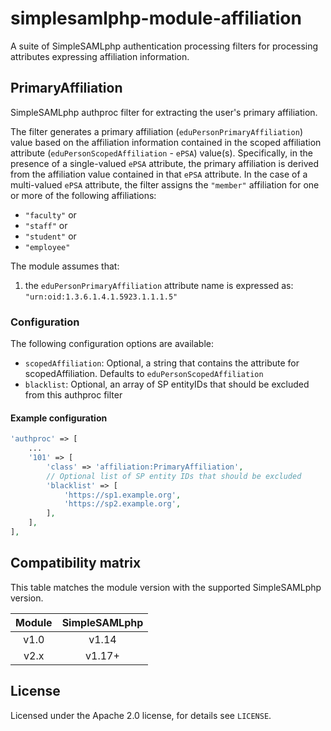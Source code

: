 # simplesamlphp-module-affiliation

A suite of SimpleSAMLphp authentication processing filters for processing
attributes expressing affiliation information.

## PrimaryAffiliation

SimpleSAMLphp authproc filter for extracting the user's primary affiliation.
 
The filter generates a primary affiliation (`eduPersonPrimaryAffiliation`)
value based on the affiliation information contained in the scoped
affiliation attribute (`eduPersonScopedAffiliation` - `ePSA`) value(s).
Specifically, in the presence of a single-valued `ePSA` attribute,
the primary affiliation is derived from the affiliation value contained in
that `ePSA` attribute. In the case of a multi-valued `ePSA` attribute, the
filter assigns the `"member"` affiliation for one or more of the following
affiliations:

* `"faculty"` or
* `"staff"` or
* `"student"` or
* `"employee"`

The module assumes that:
1. the `eduPersonPrimaryAffiliation` attribute name is expressed as:
   `"urn:oid:1.3.6.1.4.1.5923.1.1.1.5"`

### Configuration

The following configuration options are available:
* `scopedAffiliation`: Optional, a string that contains the attribute for scopedAffiliation. Defaults to `eduPersonScopedAffiliation`
* `blacklist`: Optional, an array of SP entityIDs that should be excluded
  from this authproc filter

#### Example configuration

```php
'authproc' => [
    ...
    '101' => [
        'class' => 'affiliation:PrimaryAffiliation',
        // Optional list of SP entity IDs that should be excluded
        'blacklist' => [
            'https://sp1.example.org',
            'https://sp2.example.org',
        ],
    ],
],
```

## Compatibility matrix

This table matches the module version with the supported SimpleSAMLphp version.

| Module |  SimpleSAMLphp |
|:------:|:--------------:|
| v1.0   | v1.14          |
| v2.x   | v1.17+         |

## License

Licensed under the Apache 2.0 license, for details see `LICENSE`.
